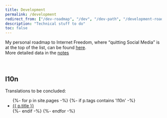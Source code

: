 ```yaml
---
title: Development
permalink: /development
redirect_from: ["/dev-roadmap", "/dev", "/dev-path", "/development-roadmap"]
description: "Technical stuff to do"
toc: false
---
```

<div>
	My personal roadmap to Internet Freedom, where <q>quitting Social Media</q> is at the top of the list, can be found <a href="https://tommi.space/path-to-internet-freedom" rel="noopener noreferrer" target="_blank" title="Tommi's path to Internet Freedom">here</a>.
</div>

<div class="blue box">
	More detailed data in the <a href="https://tommi.space/qsm" title="Notes on quitsocialmedia.club">notes</a>
</div>

<br>
<br>

## l10n

Translations to be concluded:

<ul>
{%- for p in site.pages -%}
	{%- if p.tags contains 'l10n' -%}
	<li><a href="{{ p.url }}" title="{{ p.title }}">{{ p.title }}</a></li>
	{%- endif -%}
{%- endfor -%}
</ul>